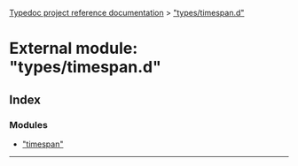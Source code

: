 [Typedoc project reference documentation](../README.md) > ["types/timespan.d"](../modules/_types_timespan_d_.md)

# External module: "types/timespan.d"

## Index

### Modules

* ["timespan"](_types_timespan_d_._timespan_.md)

---

